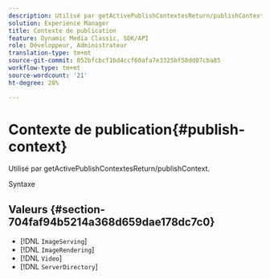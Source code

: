 ```yaml
---
description: Utilisé par getActivePublishContextesReturn/publishContext.
solution: Experience Manager
title: Contexte de publication
feature: Dynamic Media Classic, SDK/API
role: Développeur, Administrateur
translation-type: tm+mt
source-git-commit: 052bfcbcf1bd4ccf60afa7e3325bf58dd07cba85
workflow-type: tm+mt
source-wordcount: '21'
ht-degree: 28%

---
```



# Contexte de publication{#publish-context}

Utilisé par getActivePublishContextesReturn/publishContext.

Syntaxe

## Valeurs {#section-704faf94b5214a368d659dae178dc7c0}

* [!DNL `ImageServing`]
* [!DNL `ImageRendering`]
* [!DNL `Video`]
* [!DNL `ServerDirectory`]

